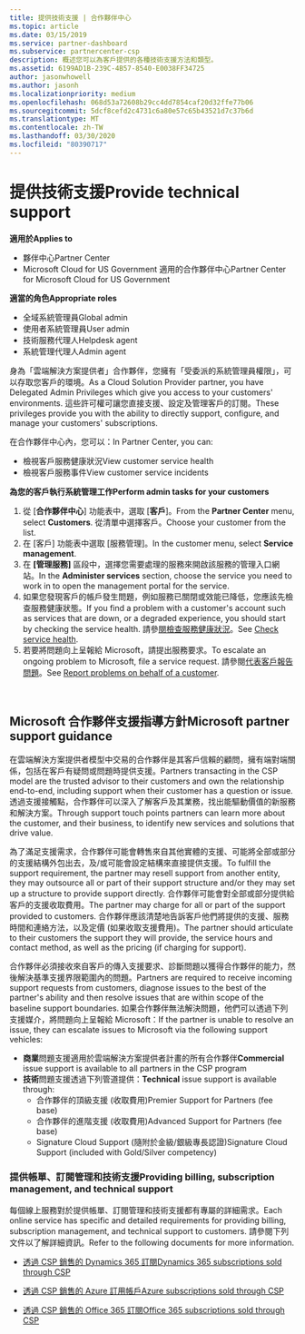 ```yaml
---
title: 提供技術支援 | 合作夥伴中心
ms.topic: article
ms.date: 03/15/2019
ms.service: partner-dashboard
ms.subservice: partnercenter-csp
description: 概述您可以為客戶提供的各種技術支援方法和類型。
ms.assetid: 6199AD1B-239C-4B57-8540-E0038FF34725
author: jasonwhowell
ms.author: jasonh
ms.localizationpriority: medium
ms.openlocfilehash: 068d53a72608b29cc4dd7854caf20d32ffe77b06
ms.sourcegitcommit: 5dcf8cefd2c4731c6a80e57c65b43521d7c37b6d
ms.translationtype: MT
ms.contentlocale: zh-TW
ms.lasthandoff: 03/30/2020
ms.locfileid: "80390717"
---
```

# <a name="provide-technical-support"></a><span data-ttu-id="6e871-103">提供技術支援</span><span class="sxs-lookup"><span data-stu-id="6e871-103">Provide technical support</span></span>

<span data-ttu-id="6e871-104">**適用於**</span><span class="sxs-lookup"><span data-stu-id="6e871-104">**Applies to**</span></span>

-  <span data-ttu-id="6e871-105">夥伴中心</span><span class="sxs-lookup"><span data-stu-id="6e871-105">Partner Center</span></span>
-  <span data-ttu-id="6e871-106">Microsoft Cloud for US Government 適用的合作夥伴中心</span><span class="sxs-lookup"><span data-stu-id="6e871-106">Partner Center for Microsoft Cloud for US Government</span></span>

<span data-ttu-id="6e871-107">**適當的角色**</span><span class="sxs-lookup"><span data-stu-id="6e871-107">**Appropriate roles**</span></span>
-   <span data-ttu-id="6e871-108">全域系統管理員</span><span class="sxs-lookup"><span data-stu-id="6e871-108">Global admin</span></span>
-   <span data-ttu-id="6e871-109">使用者系統管理員</span><span class="sxs-lookup"><span data-stu-id="6e871-109">User admin</span></span>
-   <span data-ttu-id="6e871-110">技術服務代理人</span><span class="sxs-lookup"><span data-stu-id="6e871-110">Helpdesk agent</span></span>
-   <span data-ttu-id="6e871-111">系統管理代理人</span><span class="sxs-lookup"><span data-stu-id="6e871-111">Admin agent</span></span>

<span data-ttu-id="6e871-112">身為「雲端解決方案提供者」合作夥伴，您擁有「受委派的系統管理員權限」，可以存取您客戶的環境。</span><span class="sxs-lookup"><span data-stu-id="6e871-112">As a Cloud Solution Provider partner, you have Delegated Admin Privileges which give you access to your customers' environments.</span></span> <span data-ttu-id="6e871-113">這些許可權可讓您直接支援、設定及管理客戶的訂閱。</span><span class="sxs-lookup"><span data-stu-id="6e871-113">These privileges provide you with the ability to directly support, configure, and manage your customers' subscriptions.</span></span>

<span data-ttu-id="6e871-114">在合作夥伴中心內，您可以：</span><span class="sxs-lookup"><span data-stu-id="6e871-114">In Partner Center, you can:</span></span>

-   <span data-ttu-id="6e871-115">檢視客戶服務健康狀況</span><span class="sxs-lookup"><span data-stu-id="6e871-115">View customer service health</span></span>
-   <span data-ttu-id="6e871-116">檢視客戶服務事件</span><span class="sxs-lookup"><span data-stu-id="6e871-116">View customer service incidents</span></span>

<span data-ttu-id="6e871-117">**為您的客戶執行系統管理工作**</span><span class="sxs-lookup"><span data-stu-id="6e871-117">**Perform admin tasks for your customers**</span></span>

1.  <span data-ttu-id="6e871-118">從 [**合作夥伴中心**] 功能表中，選取 [**客戶**]。</span><span class="sxs-lookup"><span data-stu-id="6e871-118">From the **Partner Center** menu, select **Customers**.</span></span> <span data-ttu-id="6e871-119">從清單中選擇客戶。</span><span class="sxs-lookup"><span data-stu-id="6e871-119">Choose your customer from the list.</span></span>
2.  <span data-ttu-id="6e871-120">在 \[客戶\] 功能表中選取 \[服務管理\]。</span><span class="sxs-lookup"><span data-stu-id="6e871-120">In the customer menu, select **Service management**.</span></span>
3.  <span data-ttu-id="6e871-121">在 **\[管理服務\]** 區段中，選擇您需要處理的服務來開啟該服務的管理入口網站。</span><span class="sxs-lookup"><span data-stu-id="6e871-121">In the **Administer services** section, choose the service you need to work in to open the management portal for the service.</span></span>
4.  <span data-ttu-id="6e871-122">如果您發現客戶的帳戶發生問題，例如服務已關閉或效能已降低，您應該先檢查服務健康狀態。</span><span class="sxs-lookup"><span data-stu-id="6e871-122">If you find a problem with a customer's account such as services that are down, or a degraded experience, you should start by checking the service health.</span></span> <span data-ttu-id="6e871-123">請參[閱檢查服務健康狀況](check-service-health.md)。</span><span class="sxs-lookup"><span data-stu-id="6e871-123">See [Check service health](check-service-health.md).</span></span>
5.  <span data-ttu-id="6e871-124">若要將問題向上呈報給 Microsoft，請提出服務要求。</span><span class="sxs-lookup"><span data-stu-id="6e871-124">To escalate an ongoing problem to Microsoft, file a service request.</span></span> <span data-ttu-id="6e871-125">請參閱[代表客戶報告問題](report-problems-on-behalf-of-a-customer.md)。</span><span class="sxs-lookup"><span data-stu-id="6e871-125">See [Report problems on behalf of a customer](report-problems-on-behalf-of-a-customer.md).</span></span>

 
## <a name="microsoft-partner-support-guidance"></a><span data-ttu-id="6e871-126">Microsoft 合作夥伴支援指導方針</span><span class="sxs-lookup"><span data-stu-id="6e871-126">Microsoft partner support guidance</span></span>

<span data-ttu-id="6e871-127">在雲端解決方案提供者模型中交易的合作夥伴是其客戶信賴的顧問，擁有端對端關係，包括在客戶有疑問或問題時提供支援。</span><span class="sxs-lookup"><span data-stu-id="6e871-127">Partners transacting in the CSP model are the trusted advisor to their customers and own the relationship end-to-end, including support when their customer has a question or issue.</span></span> <span data-ttu-id="6e871-128">透過支援接觸點，合作夥伴可以深入了解客戶及其業務，找出能驅動價值的新服務和解決方案。</span><span class="sxs-lookup"><span data-stu-id="6e871-128">Through support touch points partners can learn more about the customer, and their business, to identify new services and solutions that drive value.</span></span>

<span data-ttu-id="6e871-129">為了滿足支援需求，合作夥伴可能會轉售來自其他實體的支援、可能將全部或部分的支援結構外包出去，及/或可能會設定結構來直接提供支援。</span><span class="sxs-lookup"><span data-stu-id="6e871-129">To fulfill the support requirement, the partner may resell support from another entity, they may outsource all or part of their support structure and/or they may set up a structure to provide support directly.</span></span>  <span data-ttu-id="6e871-130">合作夥伴可能會對全部或部分提供給客戶的支援收取費用。</span><span class="sxs-lookup"><span data-stu-id="6e871-130">The partner may charge for all or part of the support provided to customers.</span></span> <span data-ttu-id="6e871-131">合作夥伴應該清楚地告訴客戶他們將提供的支援、服務時間和連絡方法，以及定價 (如果收取支援費用)。</span><span class="sxs-lookup"><span data-stu-id="6e871-131">The partner should articulate to their customers the support they will provide, the service hours and contact method, as well as the pricing (if charging for support).</span></span> 

<span data-ttu-id="6e871-132">合作夥伴必須接收來自客戶的傳入支援要求、診斷問題以獲得合作夥伴的能力，然後解決基準支援界限範圍內的問題。</span><span class="sxs-lookup"><span data-stu-id="6e871-132">Partners are required to receive incoming support requests from customers, diagnose issues to the best of the partner's ability and then resolve issues that are within scope of the baseline support boundaries.</span></span> <span data-ttu-id="6e871-133">如果合作夥伴無法解決問題，他們可以透過下列支援媒介，將問題向上呈報給 Microsoft：</span><span class="sxs-lookup"><span data-stu-id="6e871-133">If the partner is unable to resolve an issue, they can escalate issues to Microsoft via the following support vehicles:</span></span>

- <span data-ttu-id="6e871-134">**商業**問題支援適用於雲端解決方案提供者計畫的所有合作夥伴</span><span class="sxs-lookup"><span data-stu-id="6e871-134">**Commercial** issue support is available to all partners in the CSP program</span></span>
-   <span data-ttu-id="6e871-135">**技術**問題支援透過下列管道提供：</span><span class="sxs-lookup"><span data-stu-id="6e871-135">**Technical** issue support is available through:</span></span>
    -   <span data-ttu-id="6e871-136">合作夥伴的頂級支援 (收取費用)</span><span class="sxs-lookup"><span data-stu-id="6e871-136">Premier Support for Partners (fee base)</span></span>
    -   <span data-ttu-id="6e871-137">合作夥伴的進階支援 (收取費用)</span><span class="sxs-lookup"><span data-stu-id="6e871-137">Advanced Support for Partners (fee base)</span></span>
    -   <span data-ttu-id="6e871-138">Signature Cloud Support (隨附於金級/銀級專長認證)</span><span class="sxs-lookup"><span data-stu-id="6e871-138">Signature Cloud Support (included with Gold/Silver competency)</span></span>

### <a name="providing-billing-subscription-management-and-technical-support"></a><span data-ttu-id="6e871-139">提供帳單、訂閱管理和技術支援</span><span class="sxs-lookup"><span data-stu-id="6e871-139">Providing billing, subscription management, and technical support</span></span> 

<span data-ttu-id="6e871-140">每個線上服務對於提供帳單、訂閱管理和技術支援都有專屬的詳細需求。</span><span class="sxs-lookup"><span data-stu-id="6e871-140">Each online service has specific and detailed requirements for providing billing, subscription management, and technical support to customers.</span></span> <span data-ttu-id="6e871-141">請參閱下列文件以了解詳細資訊。</span><span class="sxs-lookup"><span data-stu-id="6e871-141">Refer to the following documents for more information.</span></span>

-   [<span data-ttu-id="6e871-142">透過 CSP 銷售的 Dynamics 365 訂閱</span><span class="sxs-lookup"><span data-stu-id="6e871-142">Dynamics 365 subscriptions sold through CSP</span></span>](https://www.microsoftpartnercommunity.com/t5/CSP/Microsoft-Partner-Support-Guidance/m-p/5262#M30)

-   [<span data-ttu-id="6e871-143">透過 CSP 銷售的 Azure 訂用帳戶</span><span class="sxs-lookup"><span data-stu-id="6e871-143">Azure subscriptions sold through CSP</span></span>](https://www.microsoftpartnercommunity.com/t5/CSP/Microsoft-Partner-Support-Guidance/m-p/5263#M31)

-   [<span data-ttu-id="6e871-144">透過 CSP 銷售的 Office 365 訂閱</span><span class="sxs-lookup"><span data-stu-id="6e871-144">Office 365 subscriptions sold through CSP</span></span>](https://www.microsoftpartnercommunity.com/t5/CSP/Microsoft-Partner-Support-Guidance/m-p/5264#M32)
 



